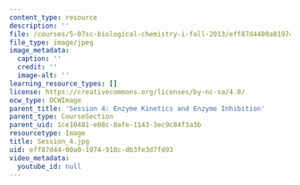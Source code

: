 ```yaml
---
content_type: resource
description: ''
file: /courses/5-07sc-biological-chemistry-i-fall-2013/eff87d4400a01974918cdb3fe3d7fd93_Session_4.jpg
file_type: image/jpeg
image_metadata:
  caption: ''
  credit: ''
  image-alt: ''
learning_resource_types: []
license: https://creativecommons.org/licenses/by-nc-sa/4.0/
ocw_type: OCWImage
parent_title: 'Session 4: Enzyme Kinetics and Enzyme Inhibition'
parent_type: CourseSection
parent_uid: 1ce10481-e08c-8afe-1143-3ec9c84f3a3b
resourcetype: Image
title: Session_4.jpg
uid: eff87d44-00a0-1974-918c-db3fe3d7fd93
video_metadata:
  youtube_id: null
---
```

